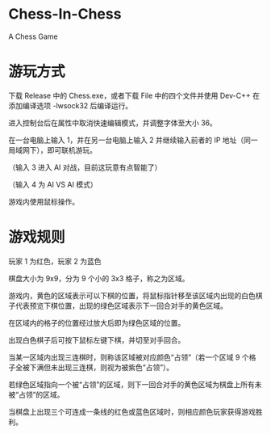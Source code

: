 # Chess-In-Chess

A Chess Game

# 游玩方式

下载 Release 中的 Chess.exe，或者下载 File 中的四个文件并使用 Dev-C++ 在添加编译选项 -lwsock32 后编译运行。

进入控制台后在属性中取消快速编辑模式，并调整字体至大小 36。

在一台电脑上输入 1，并在另一台电脑上输入 2 并继续输入前者的 IP 地址（同一局域网下），即可联机游玩。

（输入 3 进入 AI 对战，目前这玩意有点智能了）

（输入 4 为 AI VS AI 模式）

游戏内使用鼠标操作。

# 游戏规则

玩家 1 为红色，玩家 2 为蓝色

棋盘大小为 9x9，分为 9 个小的 3x3 格子，称之为区域。

游戏内，黄色的区域表示可以下棋的位置，将鼠标指针移至该区域内出现的白色棋子代表预览下棋位置，出现的绿色区域表示下一回合对手的黄色区域。

在区域内的格子的位置经过放大后即为绿色区域的位置。

出现白色棋子后可按下鼠标左键下棋，并切至对手回合。

当某一区域内出现三连棋时，则称该区域被对应颜色“占领”（若一个区域 9 个格子全被下满但未出现三连棋，则视为被紫色“占领”）。

若绿色区域指向一个被“占领”的区域，则下一回合对手的黄色区域为棋盘上所有未被“占领”的区域。

当棋盘上出现三个可连成一条线的红色或蓝色区域时，则相应颜色玩家获得游戏胜利。
